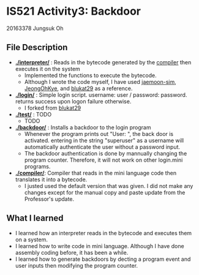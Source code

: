 # IS521 Activity3: Backdoor
20163378 Jungsuk Oh

## File Description
* [**./interpreter/**](interpreter) : Reads in the bytecode generated by the [compiler](./compiler/) then executes it on the system
    * Implemented the functions to execute the bytecode.
    * Although I wrote the code myself, I have used [jaemoon-sim](https://github.com/KAIST-IS521/backdoor-jaemoon-sim), [JeongOhKye](https://github.com/KAIST-IS521/backdoor-JeongOhKye), and [blukat29](https://github.com/KAIST-IS521/backdoor-blukat29) as a reference.
* [**./login/**](login) : Simple login script. username: user / password: password. returns success upon logon failure otherwise.
    * I forked from [blukat29](https://github.com/KAIST-IS521/backdoor-blukat29)
* [**./test/**](test) : TODO
    * TODO
* [**./backdoor/**](backdoor) : Installs a backdoor to the login program
	* Whenever the program prints out "User: ", the back door is activated. entering in the string "superuser" as a username will automatically authenticate the user without a password input.
	* The backdoor authentication is done by mannually changing the program counter. Therefore, it will not work on other login.mini programs.
* [**./compiler/**](compiler): Compiler that reads in the mini language code then translates it into a bytecode.
    * I justed used the default version that was given. I did not make any changes except for the manual copy and paste update from the Professor's update.


## What I learned
* I learned how an interpreter reads in the bytecode and executes them on a system.
* I learned how to write code in mini language. Although I have done assembly coding before, it has been a while.
* I learned how to generate backdoors by decting a program event and user inputs then modifying the program counter.